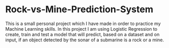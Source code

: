 # Rock-vs-Mine-Prediction-System
This is a small personal project which I have made in order to practice my Machine Learning skills. In this project I am using Logistic Regression to create, train and test a model that will predict, based on a dataset and on input, if an object detected by the sonar of a submarine is a rock or a mine.
